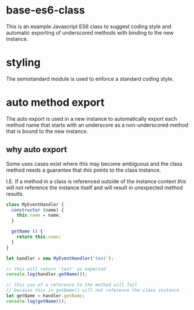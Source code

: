 # base-es6-class

This is an example Javascript ES6 class to suggest coding style and automatic exporting
of underscored methods with binding to the new instance.


# styling

The semistandard module is used to enforce a standard coding style.


# auto method export

The auto export is used in a new instance to automatically export each method name
that starts with an underscore as a non-underscored method that is bound to the new
instance.


## why auto export

Some uses cases exist where *this* may become ambiguous and the class method needs
a guarantee that *this* points to the class instance.

I.E. If a method in a class is referenced outside of the instance context *this*
will not reference the instance itself and will result in unexpected method results.

```Javascript
class MyEventHandler {
  constructor (name) {
    this.name = name;
  }

  getName () {
    return this.name;
  }
}

let handler = new MyEventHandler('test');

// this will return 'test' as expected
console.log(handler.getName());

// this use of a reference to the method will fail
// because this in getName() will not reference the class instance
let getName = handler.getName;
console.log(getName());
```
